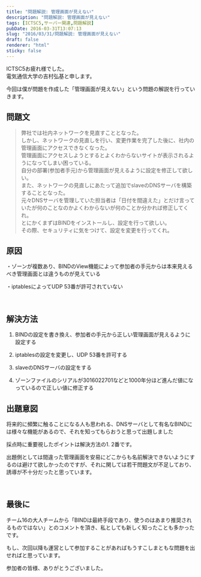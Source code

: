 ```yaml
---
title: "問題解説: 管理画面が見えない"
description: "問題解説: 管理画面が見えない"
tags: [ICTSC5,サーバー関連,問題解説]
pubDate: 2016-03-31T13:07:13
slug: "2016/03/31/問題解説: 管理画面が見えない"
draft: false
renderer: "html"
sticky: false
---
```


<p>ICTSC5お疲れ様でした。<br />
電気通信大学の吉村弘基と申します。</p>
<p>今回は僕が問題を作成した「管理画面が見えない」という問題の解説を行っていきます。</p>
<h2>問題文</h2>
<blockquote><p>弊社では社内ネットワークを見直すこととなった。<br />
しかし、ネットワークの見直しを行い、変更作業を完了した後に、社内の管理画面にアクセスできなくなった。<br />
管理画面にアクセスしようとするとよくわからないサイトが表示されるようになってしまい困っている。<br />
自分の部署(参加者手元)から管理画面が見えるように設定を修正して欲しい。<br />
また、ネットワークの見直しにあたって追加でslaveのDNSサーバを構築することとなった。<br />
元々DNSサーバを管理していた担当者は「日付を間違えた」とだけ言っていたが何のことなのかよくわからないが何のことか分かれば修正してくれ。<br />
とにかくまずはBINDをインストールし、設定を行って欲しい。<br />
その際、セキュリティに気をつけて、設定を変更を行ってくれ。</p></blockquote>
<h2>原因</h2>
<p>・ゾーンが複数あり、BINDのView機能によって参加者の手元からは本来見えるべき管理画面とは違うものが見えている</p>
<p>・iptablesによってUDP 53番が許可されていない</p>
<p>&nbsp;</p>
<h2>解決方法</h2>
<ol>
<li>BINDの設定を書き換え、参加者の手元から正しい管理画面が見えるように設定する</p>
</li>
<li>
<p>iptablesの設定を変更し、UDP 53番を許可する</p>
</li>
<li>
<p>slaveのDNSサーバの設定をする</p>
</li>
<li>
<p>ゾーンファイルのシリアルが3016022701などと1000年分ほど進んだ値になっているので正しい値に修正する</p>
</li>
</ol>
<h2>出題意図</h2>
<p>将来的に頻繁に触ることになる人も思われる、DNSサーバとして有名なBINDには様々な機能があるので、それを知ってもらおうと思って出題しました</p>
<p>採点時に重要視したポイントは解決方法の1. 2番です。</p>
<p>出題側としては間違った管理画面を安易にどこからも名前解決できないようにするのは避けて欲しかったのですが、それに関しては若干問題文が不足しており、誘導が不十分だったと思っています。</p>
<p>&nbsp;</p>
<h2>最後に</h2>
<p>チーム16の大人チームから「BINDは最終手段であり、使うのはあまり推奨されるものではない」とのコメントを頂き、私としても新しく知ったことも多かったです。</p>
<p>もし、次回以降も運営として参加することがあればもうすこしまともな問題を出せればと思っています。</p>
<p>参加者の皆様、ありがとうございました。</p>
